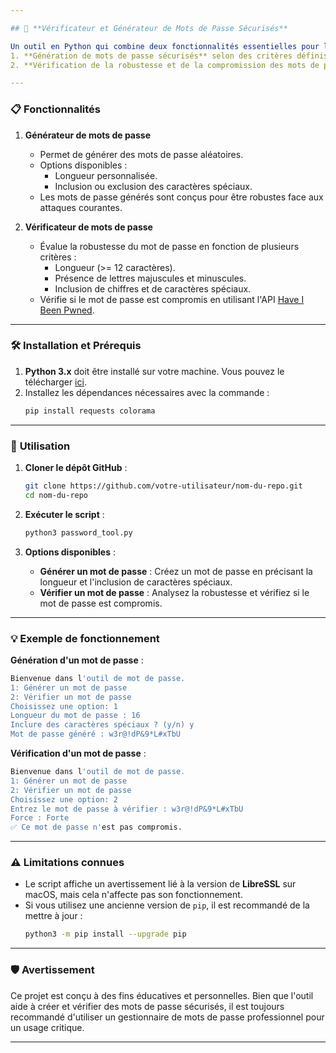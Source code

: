 ```yaml
---

## 🔑 **Vérificateur et Générateur de Mots de Passe Sécurisés**

Un outil en Python qui combine deux fonctionnalités essentielles pour la gestion des mots de passe :  
1. **Génération de mots de passe sécurisés** selon des critères définis (longueur et caractères spéciaux).  
2. **Vérification de la robustesse et de la compromission des mots de passe** à l'aide de plusieurs tests de sécurité et de l'API Have I Been Pwned.

---
```


### 📋 **Fonctionnalités**  

1. **Générateur de mots de passe**  
   - Permet de générer des mots de passe aléatoires.  
   - Options disponibles :  
     - Longueur personnalisée.  
     - Inclusion ou exclusion des caractères spéciaux.  
   - Les mots de passe générés sont conçus pour être robustes face aux attaques courantes.  

2. **Vérificateur de mots de passe**  
   - Évalue la robustesse du mot de passe en fonction de plusieurs critères :  
     - Longueur (>= 12 caractères).  
     - Présence de lettres majuscules et minuscules.  
     - Inclusion de chiffres et de caractères spéciaux.  
   - Vérifie si le mot de passe est compromis en utilisant l'API [Have I Been Pwned](https://haveibeenpwned.com/).  

---

### 🛠️ **Installation et Prérequis**  

1. **Python 3.x** doit être installé sur votre machine. Vous pouvez le télécharger [ici](https://www.python.org/downloads/).  
2. Installez les dépendances nécessaires avec la commande :  
   ```bash
   pip install requests colorama
   ```

---

### 🚀 **Utilisation**  

1. **Cloner le dépôt GitHub** :  
   ```bash
   git clone https://github.com/votre-utilisateur/nom-du-repo.git
   cd nom-du-repo
   ```

2. **Exécuter le script** :  
   ```bash
   python3 password_tool.py
   ```

3. **Options disponibles** :  
   - **Générer un mot de passe** : Créez un mot de passe en précisant la longueur et l'inclusion de caractères spéciaux.  
   - **Vérifier un mot de passe** : Analysez la robustesse et vérifiez si le mot de passe est compromis.  

---

### 💡 **Exemple de fonctionnement**  

**Génération d'un mot de passe** :  
```bash
Bienvenue dans l'outil de mot de passe.
1: Générer un mot de passe
2: Vérifier un mot de passe
Choisissez une option: 1
Longueur du mot de passe : 16
Inclure des caractères spéciaux ? (y/n) y
Mot de passe généré : w3r@!dP&9*L#xTbU
```

**Vérification d'un mot de passe** :  
```bash
Bienvenue dans l'outil de mot de passe.
1: Générer un mot de passe
2: Vérifier un mot de passe
Choisissez une option: 2
Entrez le mot de passe à vérifier : w3r@!dP&9*L#xTbU
Force : Forte
✅ Ce mot de passe n'est pas compromis.
```

---

### ⚠️ **Limitations connues**  
- Le script affiche un avertissement lié à la version de **LibreSSL** sur macOS, mais cela n'affecte pas son fonctionnement.  
- Si vous utilisez une ancienne version de `pip`, il est recommandé de la mettre à jour :  
  ```bash
  python3 -m pip install --upgrade pip
  ```

---

### 🛡️ **Avertissement**  

Ce projet est conçu à des fins éducatives et personnelles. Bien que l'outil aide à créer et vérifier des mots de passe sécurisés, il est toujours recommandé d'utiliser un gestionnaire de mots de passe professionnel pour un usage critique.  

---
